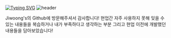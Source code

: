 [![Typing SVG](https://readme-typing-svg.demolab.com?font=Bebas+Neue&weight=800&size=25&pause=1000&color=6D49F7&center=true&vCenter=true&width=435&lines=Welcome+to++Jiwoong's+Github)](https://git.io/typing-svg)
![header](https://capsule-render.vercel.app/api?type=wave&color=blue&height=400&section=header&text=Welcome%20to%20Jiwoong's%20Github&fontSize=60)

Jiwoong's의 Github에 방문해주셔서 감사합니다!
현업간 자주 사용하지 못해 잊을 수 있는 내용들을 복습하거나 내가 부족하다고 생각하는 부분 그리고 현업 이전에 개발했던 내용들을 담아보았습니다!

